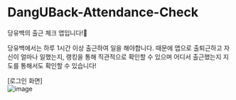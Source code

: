 # DangUBack-Attendance-Check
당유백의 출근 체크 앱입니다!🤔

당유백에서는 하루 1시간 이상 출근하여 일을 해야합니다.
때문에 앱으로 출퇴근하고 자신이 얼마나 일했는지, 랭킹을 통해 직관적으로 확인할 수 있으며
어디서 출근했는지 지도를 통해서도 확인할 수 있습니다!

[로그인 화면]</br>
![image](https://user-images.githubusercontent.com/90879448/175761671-b3366966-d534-452e-b4cc-f6de241d6e6b.png)

